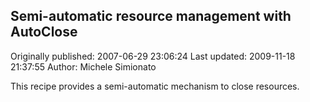 ## Semi-automatic resource management with AutoClose

Originally published: 2007-06-29 23:06:24
Last updated: 2009-11-18 21:37:55
Author: Michele Simionato

This recipe provides a semi-automatic mechanism to close resources.